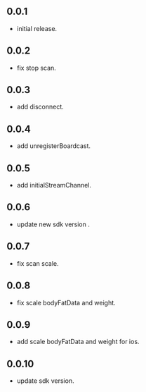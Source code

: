 ## 0.0.1

* initial release.

## 0.0.2

* fix stop scan.

## 0.0.3

* add disconnect.

## 0.0.4

* add unregisterBoardcast.

## 0.0.5

* add initialStreamChannel.

## 0.0.6

* update new sdk version .

## 0.0.7

* fix scan scale.

## 0.0.8

* fix scale bodyFatData and weight.

## 0.0.9

* add scale bodyFatData and weight for ios.

## 0.0.10

* update sdk version.